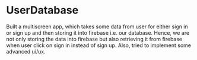 # UserDatabase
Built a multiscreen app, which takes some data from user for either sign in or sign up and then storing it into firebase i.e. our database.
Hence, we are not only storing the data into firebase but also retrieving it from firebase when user click on sign in instead of sign up.
Also, tried to implement some advanced ui/ux.
